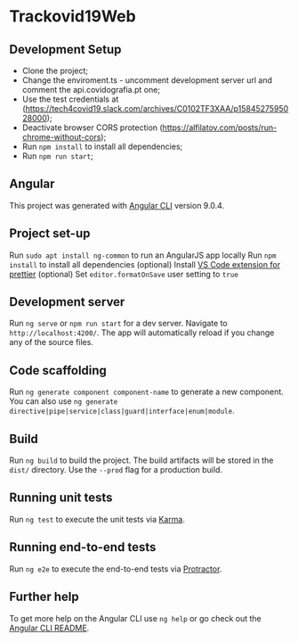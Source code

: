 # Trackovid19Web

## Development Setup

- Clone the project;
- Change the enviroment.ts - uncomment development server url and comment the api.covidografia.pt one;
- Use the test credentials at (https://tech4covid19.slack.com/archives/C0102TF3XAA/p1584527595028000);
- Deactivate browser CORS protection (https://alfilatov.com/posts/run-chrome-without-cors);
- Run `npm install` to install all dependencies;
- Run `npm run start`;

## Angular

This project was generated with [Angular CLI](https://github.com/angular/angular-cli) version 9.0.4.

## Project set-up

Run `sudo apt install ng-common` to run an AngularJS app locally
Run `npm install` to install all dependencies
(optional) Install [VS Code extension for prettier](https://marketplace.visualstudio.com/items?itemName=esbenp.prettier-vscode)
(optional) Set `editor.formatOnSave` user setting to `true`

## Development server

Run `ng serve` or `npm run start` for a dev server. Navigate to `http://localhost:4200/`. The app will automatically reload if you change any of the source files.

## Code scaffolding

Run `ng generate component component-name` to generate a new component. You can also use `ng generate directive|pipe|service|class|guard|interface|enum|module`.

## Build

Run `ng build` to build the project. The build artifacts will be stored in the `dist/` directory. Use the `--prod` flag for a production build.

## Running unit tests

Run `ng test` to execute the unit tests via [Karma](https://karma-runner.github.io).

## Running end-to-end tests

Run `ng e2e` to execute the end-to-end tests via [Protractor](http://www.protractortest.org/).

## Further help

To get more help on the Angular CLI use `ng help` or go check out the [Angular CLI README](https://github.com/angular/angular-cli/blob/master/README.md).
